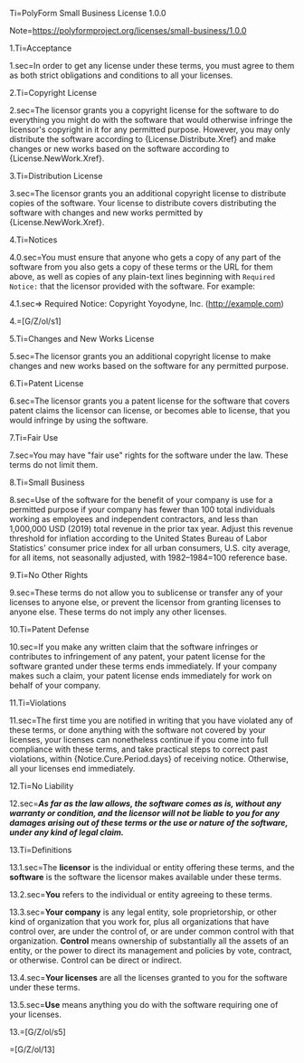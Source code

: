 Ti=PolyForm Small Business License 1.0.0 

Note=<https://polyformproject.org/licenses/small-business/1.0.0> 

1.Ti=Acceptance 

1.sec=In order to get any license under these terms, you must agree to them as both strict obligations and conditions to all your licenses. 

2.Ti=Copyright License 

2.sec=The licensor grants you a copyright license for the software to do everything you might do with the software that would otherwise infringe the licensor's copyright in it for any permitted purpose.  However, you may only distribute the software according to {License.Distribute.Xref} and make changes or new works based on the software according to {License.NewWork.Xref}. 

3.Ti=Distribution License 

3.sec=The licensor grants you an additional copyright license to distribute copies of the software.  Your license to distribute covers distributing the software with changes and new works permitted by {License.NewWork.Xref}. 

4.Ti=Notices 

4.0.sec=You must ensure that anyone who gets a copy of any part of the software from you also gets a copy of these terms or the URL for them above, as well as copies of any plain-text lines beginning with `Required Notice:` that the licensor provided with the software.  For example: 

4.1.sec=> Required Notice: Copyright Yoyodyne, Inc. (http://example.com) 

4.=[G/Z/ol/s1]

5.Ti=Changes and New Works License 

5.sec=The licensor grants you an additional copyright license to make changes and new works based on the software for any permitted purpose. 

6.Ti=Patent License 

6.sec=The licensor grants you a patent license for the software that covers patent claims the licensor can license, or becomes able to license, that you would infringe by using the software. 

7.Ti=Fair Use 

7.sec=You may have "fair use" rights for the software under the law. These terms do not limit them. 

8.Ti=Small Business 

8.sec=Use of the software for the benefit of your company is use for a permitted purpose if your company has fewer than 100 total individuals working as employees and independent contractors, and less than 1,000,000 USD (2019) total revenue in the prior tax year.  Adjust this revenue threshold for inflation according to the United States Bureau of Labor Statistics' consumer price index for all urban consumers, U.S. city average, for all items, not seasonally adjusted, with 1982–1984=100 reference base. 

9.Ti=No Other Rights 

9.sec=These terms do not allow you to sublicense or transfer any of your licenses to anyone else, or prevent the licensor from granting licenses to anyone else.  These terms do not imply any other licenses. 

10.Ti=Patent Defense 

10.sec=If you make any written claim that the software infringes or contributes to infringement of any patent, your patent license for the software granted under these terms ends immediately. If your company makes such a claim, your patent license ends immediately for work on behalf of your company. 

11.Ti=Violations 

11.sec=The first time you are notified in writing that you have violated any of these terms, or done anything with the software not covered by your licenses, your licenses can nonetheless continue if you come into full compliance with these terms, and take practical steps to correct past violations, within {Notice.Cure.Period.days} of receiving notice.  Otherwise, all your licenses end immediately. 

12.Ti=No Liability 

12.sec=***As far as the law allows, the software comes as is, without any warranty or condition, and the licensor will not be liable to you for any damages arising out of these terms or the use or nature of the software, under any kind of legal claim.*** 

13.Ti=Definitions 

13.1.sec=The **licensor** is the individual or entity offering these terms, and the **software** is the software the licensor makes available under these terms. 

13.2.sec=**You** refers to the individual or entity agreeing to these terms. 

13.3.sec=**Your company** is any legal entity, sole proprietorship, or other kind of organization that you work for, plus all organizations that have control over, are under the control of, or are under common control with that organization.  **Control** means ownership of substantially all the assets of an entity, or the power to direct its management and policies by vote, contract, or otherwise.  Control can be direct or indirect. 

13.4.sec=**Your licenses** are all the licenses granted to you for the software under these terms. 

13.5.sec=**Use** means anything you do with the software requiring one of your licenses.

13.=[G/Z/ol/s5]

=[G/Z/ol/13]